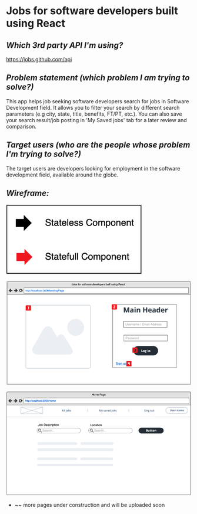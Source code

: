 # Jobs for software developers built using React

## *Which 3rd party API I'm using?*
https://jobs.github.com/api

## *Problem statement (which problem I am trying to solve?)*
This app helps job seeking software developers search for jobs in Software Development field. It allows you to filter your search by different search parameters (e.g city, state, title, benefits, FT/PT, etc.). You can also save your search result/job posting in 'My Saved jobs' tab for a later review and comparison.

## *Target users (who are the people whose problem I'm trying to solve?)*
The target users are developers looking for employment in the software development field, available around the globe.

## *Wireframe:*
![0. ComponentsLegend](https://github.com/daler-bobojanov/MOD2-Final-Project/blob/master/wireframe/ComponentsLegend.png)

![1. Login(LandingPage)](https://github.com/daler-bobojanov/MOD2-Final-Project/blob/master/wireframe/1.Login(LandingPage).png)

![2. HomePage](https://github.com/daler-bobojanov/MOD2-Final-Project/blob/master/wireframe/2.HomePage.png)

* ~~ more pages under construction and will be uploaded soon
